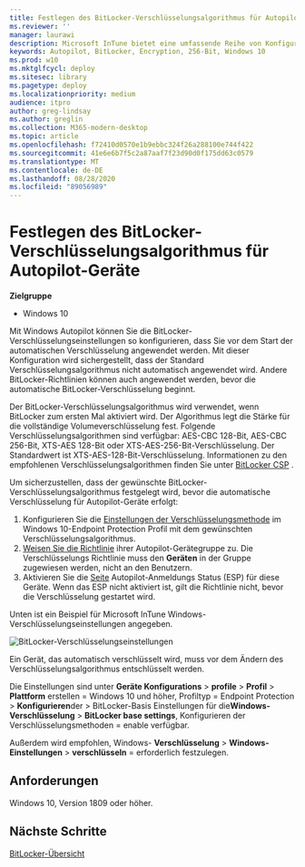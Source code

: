 ```yaml
---
title: Festlegen des BitLocker-Verschlüsselungsalgorithmus für Autopilot-Geräte
ms.reviewer: ''
manager: laurawi
description: Microsoft InTune bietet eine umfassende Reihe von Konfigurationsoptionen für die Verwaltung von BitLocker auf Windows 10-Geräten.
keywords: Autopilot, BitLocker, Encryption, 256-Bit, Windows 10
ms.prod: w10
ms.mktglfcycl: deploy
ms.sitesec: library
ms.pagetype: deploy
ms.localizationpriority: medium
audience: itpro
author: greg-lindsay
ms.author: greglin
ms.collection: M365-modern-desktop
ms.topic: article
ms.openlocfilehash: f72410d0570e1b9ebbc324f26a288100e744f422
ms.sourcegitcommit: 41e6e6b7f5c2a87aaf7f23d90d0f175dd63c0579
ms.translationtype: MT
ms.contentlocale: de-DE
ms.lasthandoff: 08/28/2020
ms.locfileid: "89056989"
---
```

# <a name="setting-the-bitlocker-encryption-algorithm-for-autopilot-devices"></a>Festlegen des BitLocker-Verschlüsselungsalgorithmus für Autopilot-Geräte

**Zielgruppe**

-  Windows 10

Mit Windows Autopilot können Sie die BitLocker-Verschlüsselungseinstellungen so konfigurieren, dass Sie vor dem Start der automatischen Verschlüsselung angewendet werden. Mit dieser Konfiguration wird sichergestellt, dass der Standard Verschlüsselungsalgorithmus nicht automatisch angewendet wird. Andere BitLocker-Richtlinien können auch angewendet werden, bevor die automatische BitLocker-Verschlüsselung beginnt. 

Der BitLocker-Verschlüsselungsalgorithmus wird verwendet, wenn BitLocker zum ersten Mal aktiviert wird. Der Algorithmus legt die Stärke für die vollständige Volumeverschlüsselung fest. Folgende Verschlüsselungsalgorithmen sind verfügbar: AES-CBC 128-Bit, AES-CBC 256-Bit, XTS-AES 128-Bit oder XTS-AES-256-Bit-Verschlüsselung. Der Standardwert ist XTS-AES-128-Bit-Verschlüsselung. Informationen zu den empfohlenen Verschlüsselungsalgorithmen finden Sie unter [BitLocker CSP](/windows/client-management/mdm/bitlocker-csp) .

Um sicherzustellen, dass der gewünschte BitLocker-Verschlüsselungsalgorithmus festgelegt wird, bevor die automatische Verschlüsselung für Autopilot-Geräte erfolgt:

1. Konfigurieren Sie die [Einstellungen der Verschlüsselungsmethode](/intune/endpoint-protection-windows-10#windows-encryption) im Windows 10-Endpoint Protection Profil mit dem gewünschten Verschlüsselungsalgorithmus. 
2. [Weisen Sie die Richtlinie](/intune/device-profile-assign) ihrer Autopilot-Gerätegruppe zu. Die Verschlüsselungs Richtlinie muss den **Geräten** in der Gruppe zugewiesen werden, nicht an den Benutzern.
3. Aktivieren Sie die [Seite](enrollment-status.md) Autopilot-Anmeldungs Status (ESP) für diese Geräte. Wenn das ESP nicht aktiviert ist, gilt die Richtlinie nicht, bevor die Verschlüsselung gestartet wird.

Unten ist ein Beispiel für Microsoft InTune Windows-Verschlüsselungseinstellungen angegeben.

![BitLocker-Verschlüsselungseinstellungen](images/bitlocker-encryption.png)

Ein Gerät, das automatisch verschlüsselt wird, muss vor dem Ändern des Verschlüsselungsalgorithmus entschlüsselt werden.

Die Einstellungen sind unter **Geräte Konfigurations**  >  **profile**  >  **Profil**  >  **Plattform** erstellen = Windows 10 und höher, Profiltyp = Endpoint Protection > **Konfigurieren**der  >  BitLocker-Basis Einstellungen für die**Windows-Verschlüsselung**  >  **BitLocker base settings**, Konfigurieren der Verschlüsselungsmethoden = enable verfügbar.

Außerdem wird empfohlen, Windows- **Verschlüsselung**  >  **Windows-Einstellungen**  >  **verschlüsseln** = erforderlich festzulegen.

## <a name="requirements"></a>Anforderungen

Windows 10, Version 1809 oder höher.

## <a name="next-steps"></a>Nächste Schritte

[BitLocker-Übersicht](/windows/security/information-protection/bitlocker/bitlocker-overview)